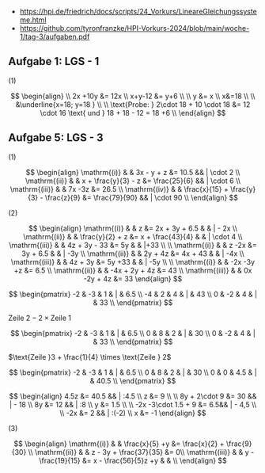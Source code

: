 - https://hpi.de/friedrich/docs/scripts/24_Vorkurs/LineareGleichungssysteme.html
- https://github.com/tyronfranzke/HPI-Vorkurs-2024/blob/main/woche-1/tag-3/aufgaben.pdf

## Aufgabe 1: LGS - 1
(1)

$$
\begin{align} \\
2x +10y &= 12x  \\
x+y-12 &= y+6   \\
\\
y &= x  \\
x&=18   \\
\\
&\underline{x=18; y=18 } \\ \\
\text{Probe: } 2\cdot 18 + 10 \cdot 18 &= 12 \cdot 16 \text{ und } 18 + 18 - 12 = 18 +6  \\
\end{align}
$$

## Aufgabe 5: LGS - 3

(1)

$$
\begin{align}
\mathrm{(i)}   &  & 3x - y + z &= 10.5 && | \cdot 2 \\
\mathrm{(ii)}  &  & x + \frac{y}{3} - z &= \frac{25}{6} && | \cdot 6 \\
\mathrm{(iii)}  &  & 7x -3z &= 26.5 \\
\mathrm{(iv)}  &  & \frac{x}{15} + \frac{y}{3} - \frac{z}{9} &= \frac{79}{90} && | \cdot 90 \\
\end{align}
$$

(2)

$$
\begin{align}
\mathrm{(i)}  &  &  z &= 2x + 3y + 6.5  &  & | - 2x  \\
\mathrm{(ii)}  &  &  \frac{y}{2} + z &= x + \frac{43}{4}  &  & | \cdot 4  \\
\mathrm{(iii)} &  & 4z + 3y - 33 &= 5y  &  & |+33  \\
 \\
\mathrm{(i)}  &  &  z -2x &=  3y + 6.5  &  &  | -3y \\
\mathrm{(ii)}  &  &  2y + 4z &= 4x + 43  &  & | -4x  \\
\mathrm{(iii)} &  & 4z + 3y  &= 5y +33  &  &  | -5y \\ 
 \\
\mathrm{(i)}  &  & -2x   -3y +z &=   6.5   \\
\mathrm{(ii)}  &  &  -4x + 2y + 4z &=  43   \\
\mathrm{(iii)} &  & 0x -2y + 4z   &= 33 
\end{align}
$$

$$
\begin{pmatrix}
-2 & -3 & 1 & | & 6.5 \\ 
-4 & 2  & 4 & | & 43  \\
0 & -2 & 4 & | & 33 \\
\end{pmatrix}
$$


 $\text{Zeile }2 - 2 \times \text{Zeile } 1$


$$
\begin{pmatrix}
-2 & -3 & 1 & | & 6.5 \\ 
0 & 8  & 2 & | & 30  \\
0 & -2 & 4 & | & 33 \\
\end{pmatrix}
$$


 $\text{Zeile }3 + \frac{1}{4} \times \text{Zeile } 2$


$$
\begin{pmatrix}
-2 & -3 & 1 & | & 6.5 \\ 
0  & 8  & 2 & | & 30  \\
0  & 0 & 4.5 & | & 40.5 \\
\end{pmatrix}
$$


$$
\begin{align}
4.5z &= 40.5 && | :4.5 \\
z &= 9 \\
 \\
8y + 2\cdot 9 &= 30 && | - 18 \\ 
8y &= 12 && | :8 \\
y &= 1.5  \\
 \\
-2x -3\cdot 1.5 + 9 &= 6.5&& | - 4,5 \\ \\
-2x &= 2 && | :(-2) \\
x &= -1
\end{align}
$$

(3)

$$
\begin{align}
\mathrm{(i)}  &  &  \frac{x}{5} +y &= \frac{x}{2} + \frac{9}{30} \\
\mathrm{(ii)}  &  &  z - 3y + \frac{37}{35} &= 0\\
\mathrm{(iii)} &  & y - \frac{19}{15} &= x - \frac{56}{5}z +y &  & \\
\end{align}
$$